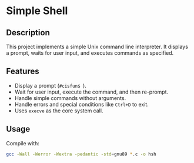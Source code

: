 # Simple Shell

## Description

This project implements a simple Unix command line interpreter. It displays a prompt, waits for user input, and executes commands as specified. 

## Features

- Display a prompt (`#cisfun$ `).
- Wait for user input, execute the command, and then re-prompt.
- Handle simple commands without arguments.
- Handle errors and special conditions like `Ctrl+D` to exit.
- Uses `execve` as the core system call.

## Usage

Compile with:
```bash
gcc -Wall -Werror -Wextra -pedantic -std=gnu89 *.c -o hsh

